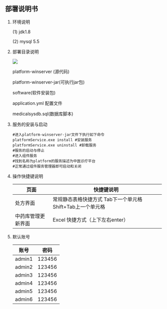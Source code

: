 ## 部署说明书

1. 环境说明

   (1) jdk1.8

   (2) mysql 5.5

2. 部署目录说明

   ![](file.jpg)

   platform-winserver (源代码)

   platform-winserver-jar(可执行jar包)

   software(软件安装包)

   application.yml 配置文件

   medicalsysdb.sql(数据库脚本)

3. 服务的安装与启动

   ```shell
   #进入platform-winserver-jar文件下执行如下命令
   platformService.exe install #安装服务
   platformService.exe uninstall #卸载服务
   #服务的启动与停止
   #进入组件服务
   #找到名称为platform的服务描述为中医诊疗平台
   #正常通过组件服务管理器即可启动和关闭
   
   ```

4. 操作快捷键说明

   | 页面               | 快捷键说明                                                 |
   | ------------------ | ---------------------------------------------------------- |
   | 处方界面           | 常规静态表格快捷方式 Tab下一个单元格 Shift+Tab上一个单元格 |
   | 中药库管理更新界面 | Excel 快捷方式（上下左右enter）                            |

6. 默认账号

   | 账号   | 密码   |
   | ------ | ------ |
   | admin1 | 123456 |
   | admin2 | 123456 |
   | admin3 | 123456 |
   | admin4 | 123456 |
   | admin5 | 123456 |
   | admin6 | 123456 |

   

   

   

   





